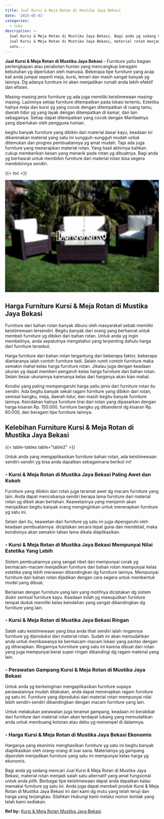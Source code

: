 ```yaml
---
title: Jual Kursi & Meja Rotan di Mustika Jaya Bekasi
date: '2025-05-01'
categories:
  - toko
description: >-
  Jual Kursi & Meja Rotan di Mustika Jaya Bekasi. Bagi anda yg sedang mencari
  Jual Kursi & Meja Rotan di Mustika Jaya Bekasi, material rotan menjadi salah
  satu...
---
```


**Jual Kursi & Meja Rotan di Mustika Jaya Bekasi** – Furniture yaitu bagian perlengkapan atau perabotan hunian yang mencangkup beragam kebutuhan yg diperlukan oleh manusia. Beberapa tipe furniture yang acap kali anda jumpai seperti meja, kursi, lemari dan masih sangat banyak yg lainnya. Dg adanya furniture ini akan menjadikan rumah anda lebih efektif dan efisien.

Masing-masing jenis furniture yg ada juga memiliki keistimewaan masing-masing. Lazimnya setiap furniture ditempatkan pada lokasi tertentu. Estetika halnya meja dan kursi yg yang cocok dengan ditempatkan di ruang tamu, daerah tidur yg yang layak dengan ditempatkan di kamar, dan lain sebagainya. Setiap dapat ditempatkan yang cocok dengan Manfaatnya yang diperlukan oleh pengguna hunian.

begitu banyak furniture yang dibikin dari material dasar kayu, keadaan ini dikarenakan material yang satu ini sungguh-sungguh mudah untuk ditemukan dan progres pembuatannya yg amat mudah. Tapi ada juga furniture yang menerapkan material rotan. Yang hasil akhirnya bahkan cukup memberikan kesan yang menarik pada rotan yg dibuatnya. Bagi anda yg berhasrat untuk membikin furniture dari material rotan bisa segera membikinnya sendiri.

{{< toc >}}

![Jual Kursi & Meja Rotan di Mustika Jaya Bekasi](/images/kursi-meja-rotan-murah49.png)

## Harga Furniture Kursi & Meja Rotan di Mustika Jaya Bekasi

Furniture dari bahan rotan banyak diburu oleh masyarakat sebab memiliki keistimewaan tersendiri. Begitu banyak dari orang yang berhasrat untuk membeli furniture yg dibikin dari bahan rotan. Untuk anda yg ingin membelinya, anda sepatutnya mengetahui yang terpenting dahulu harga dari furniture tersebut.

Harga furniture dari bahan rotan tergantung dari beberapa faktor, beberapa diantaranya ialah contoh furniture tadi. Selain rumit contoh furniture maka semakin mahal kelas harga furniture rotan. Jikalau juga dengan keadaan ukuran yg dapat memberi pengaruh kelas harga furniture dari bahan rotan. Selain besar ukurannya karenanya kelas dari harganya akan kian mahal.

Kondisi yang paling mempengaruhi harga yaitu jenis dari furniture rotan itu sendiri. Ada begitu banyak sekali ragam furniture yang dibikin dari rotan, semisal bangku, meja, daerah tidur, dan masih begitu banyak furniture lainnya. Keindahan halnya furniture tirai dari rotan yang dipasarkan dengan harga kisaran Rp. 150.000, furniture bangku yg dibanderol dg kisaran Rp. 60.000, dan beragam tipe furniture lainnya.

## Kelebihan Furniture Kursi & Meja Rotan di Mustika Jaya Bekasi

{{< table-tables table="table2" >}}

Untuk anda yang mengaplikasikan furniture bahan rotan, ada keistimewaan sendiri-sendiri yg bisa anda dapatkan sebagaimana berikut ini!

### \- Kursi & Meja Rotan di Mustika Jaya Bekasi Paling Awet dan Kokoh

Furniture yang dibikin dari rotan juga teramat awet dg macam furniture yang lain. Anda dapat mencobanya sendiri berapa lama furniture dari material rotan yg dibeli akan bertahan. Keawetannya yang menjamin akan menjadikan begitu banyak orang menginginkan untuk menerapkan furniture yg satu ini.

Selain dari itu, keawetan dari furniture yg satu ini juga dipengaruhi oleh keadaan pembuatannya. diciptakan secara tepat guna dan mendetail, maka kondisinya akan semakin tahan lama dikala diaplikasikan.

### \- Kursi & Meja Rotan di Mustika Jaya Bekasi Mempunyai Nilai Estetika Yang Lebih

Sistem pembuatannya yang sangat ribet dan mempunyai corak yg bermacam-macam menjadikan furniture dari bahan rotan mempunyai kelas estetika yang lebih menawan dibandingkan dg furniture lainnya. Mempunyai furniture dari bahan rotan dijadikan dengan cara segera untuk membentuk model yang dibuat.

Berlainan dengan furniture yang lain yang motifnya diciptakan dg sistem diukir semisal furniture kayu. Keadaan inilah yg mewujudkan furniture tempat duduk memiliki kelas keindahan yang sangat dibandingkan dg furniture yang lain.

### \- Kursi & Meja Rotan di Mustika Jaya Bekasi Ringan

Salah satu keistimewaan yang bisa anda lihat sendiri ialah ringannya furniture yg diproduksi dari material rotan. Sudah ini akan memudahkan anda untuk membawanya ke bermacam-macam lokasi yang pantas dengan yg diharapkan. Ringannya funrniture yang satu ini karena dibuat dari rotan yang juga mempunyai berat super ringan dibandingi dg ragam material yang lain.

### \- Perawatan Gampang Kursi & Meja Rotan di Mustika Jaya Bekasi

Untuk anda yg berkeinginan mengaplikasikan furniture supaya perawatannya mudah dilakukan, anda dapat menerapkan ragam furniture yg satu ini. Furniture yang diproduksi dari material rotan mempunyai nilai lebih sendiri-sendiri dibandingkan dengan macam furniture yang lain.

Untuk melakukan perawatan juga teramat gampang, keadaan ini berakibat dari furniture dari material rotan akan terdapat lubang yang memudahkan anda untuk membuang kotoran atau debu yg menempel di dalamnya.

### \- Harga Kursi & Meja Rotan di Mustika Jaya Bekasi Ekonomis

Harganya yang ekonimis menghasilkan furniture yg satu ini begitu banyak diaplikasikan oleh orang-orang di luar sana. Materialnya yg gampang diperoleh menjadikan furniture yang satu ini mempunyai kelas harga yg ekonomis.

Bagi anda yg sedang mencari Jual Kursi & Meja Rotan di Mustika Jaya Bekasi, material rotan menjadi salah satu alternatif yang amat fungsional untuk anda pilih. Berbagai tipe keistimewaan dapat anda dapatkan kalau memakai furniture yg satu ini. Anda juga dapat membeli produk Kursi & Meja Rotan di Mustika Jaya Bekasi ini dari kami dg mutu yang telah teruji dan harga yang terjangkau. Silahkan Hubungi kami melalui nomor kontak yang telah kami sediakan.

**Ref by:** [Kursi & Meja Rotan Mustika Jaya Bekasi](https://id.wikipedia.org/wiki/Kursi)
